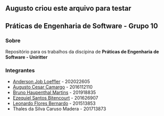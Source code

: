 ﻿## Augusto criou este arquivo para testar

## Práticas de Engenharia de Software - Grupo 10

### Sobre

Repositório para os trabalhos da discipina de **Práticas de Engenharia de Software - Uniritter**

### Integrantes

- [Anderson Job Loeffler](https://github.com/aloefflerj/) - 202022605
- [Augusto Cesar Camargo](https://github.com/Kamarguera) - 2016112110
- [Bruno Haupenthal Martins](https://github.com/brnhm) - 201918835
- [Ezequiel Santos Bitencourt](https://github.com/EzequielBitencourt) - 201626907
- [Leonardo Flores Bernardo](https://github.com/leobernardo1) - 201513853
- Thales da Silva Caruso Madera - 201713873
